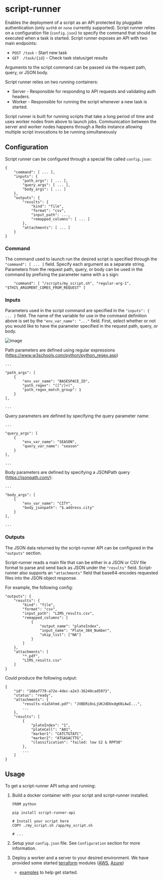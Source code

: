 # script-runner

Enables the deployment of a script as an API protected by pluggable authentication
(only `auth0` or `none` currently supported). Script runner relies on a configuration
file (`config.json`) to specify the command that should be executed when a task is
started. Script runner exposes an API with two main endpoints:

- `POST /task` - Start new task
- `GET  /task/{id}` - Check task status/get results

Arguments to the script command can be passed via the request path, query, or JSON
body.

Script runner relies on two running containers:

- Server - Responsible for responding to API requests and validating auth headers.
- Worker - Responsible for running the script whenever a new task is started.

Script runner is built for running scripts that take a long period of time and uses
worker nodes from above to launch jobs. Communication between the server and worker
nodes happens through a Redis instance allowing multiple script invocations to be
running simultaneously


## Configuration

Script runner can be configured through a special file called `config.json`:

```
{
    "command": [ ... ],
    "inputs": {
        "path_args": [ ... ],
        "query_args": [ ... ],
        "body_args": [ ... ]
    },
    "outputs": {
        "results": {
            "kind": "file",
            "format": "csv",
            "input_path": ...,
            "remapped_columns": [ ... ]
        },
        "attachments": [ ... ]
    }
}
```

### Command

The command used to launch run the desired script is specified through the `"command": [ ... ]`
field. Specify each argument as a separate string. Parameters from the request path, query, or
body can be used in the command by prefixing the parameter name with a `$` sign:

```
    "command": [ "/scripts/my_script.sh", "regular-arg-1", "$THIS_ARGUMENT_COMES_FROM_REQUEST" ]
```

### Inputs

Parameters used in the script command are specified in the `"inputs": { ... }` field. The name of the
variable for use in the command definition above is set by the `"env_var_name": "..."` field. First,
select whether or not you would like to have the parameter specified in the request path, query, or body.

![image](https://user-images.githubusercontent.com/1199079/114761896-f417b300-9d15-11eb-9aa0-c498ae727eaa.png)

Path parameters are defined using regular expressions (https://www.w3schools.com/python/python_regex.asp)

```
...

"path_args": [
    {
        "env_var_name": "BASESPACE_ID",
        "path_regex": "([^/]+)",
        "path_regex_match_group": 1
    }
],

...
```

Query parameters are defined by specifying the query parameter name:

```
...

"query_args": [
    {
        "env_var_name": "SEASON",
        "query_var_name": "season"
    }
],

...
```

Body parameters are defined by specifying a JSONPath query (https://jsonpath.com/):

```
...

"body_args": [
    {
        "env_var_name": "CITY",
        "body_jsonpath": "$.address.city"
    }
],

...
```

### Outputs

The JSON data returned by the script-runner API can be configured in the `"outputs"` section.

Script-runner reads a main file that can be either in a JSON or CSV file format to parse and
send back as JSON under the `"results"` field. Script-runner also supports an `"attachments"`
field that base64-encodes requested files into the JSON object response.

For example, the following config:

```
"outputs": {
    "results": {
        "kind": "file",
        "format": "csv",
        "input_path": "LIMS_results.csv",
        "remapped_columns": [
            {
                "output_name": "plateIndex",
                "input_name": "Plate_384_Number",
                "skip_list": ["NA"]
            }
        ]
    },
    "attachments": [
        "*.pdf",
        "LIMS_results.csv"
    ]
}
```

Could produce the following output:

```
{
    "id": "168af779-a72e-4dec-a2e3-36240cad5973",
    "status": "ready",
    "attachments": {
        "results-n1a54tmd.pdf": "JVBERi0xLjUKJdDUxdgKNiAwI...",
        ...
    },
    "results": [
        {
            "plateIndex": "1",
            "plateCell": "A01",
            "marker1": "CATCTGTATC",
            "marker2": "ATGAGACTTG",
            "classification": "failed: low S2 & RPP30"
        },
        ...
    ]
}
```


## Usage

To get a script-runner API setup and running:

1. Build a docker container with your script and script-runner installed.

   ```
   FROM python
   
   pip install script-runner-api
   
   # Install your script here
   COPY ./my_script.sh /app/my_script.sh
   
   # ...
   ```
   
2. Setup your `config.json` file. See `Configuration` section for more information.
3. Deploy a worker and a server to your desired environment. We have provided some started
   [terraform](https://terraform.io/) modules
   ([AWS](https://github.com/lab-grid/terraform-aws-ecs-script-runner),
   [Azure](https://github.com/lab-grid/terraform-azurerm-container-instances-script-runner))
   + [examples](https://github.com/lab-grid/script-runner/tree/main/terraform) to help get started.
